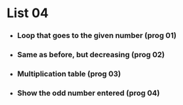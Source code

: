 # List 04

- ### Loop that goes to the given number (prog 01)
- ### Same as before, but decreasing (prog 02)
- ### Multiplication table (prog 03)
- ### Show the odd number entered (prog 04)